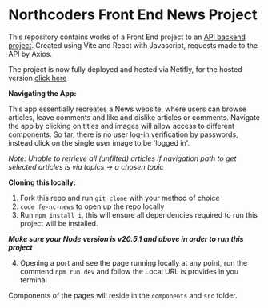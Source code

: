 # Northcoders Front End News Project

This repository contains works of a Front End project to an [API backend project](https://github.com/berri-puff/news-by-jen). Created using Vite and React with Javascript, requests made to the API by Axios.

The project is now fully deployed and hosted via Netifly, for the hosted version [click here](https://nc-hot-issue.netlify.app/)

**Navigating the App:**

This app essentially recreates a News website, where users can browse articles, leave comments and like and dislike articles or comments. 
Navigate the app by clicking on titles and images will allow access to different components. So far, there is no user log-in verification by passwords, instead click on the single user image to be 'logged in'.  

_Note: Unable to retrieve all (unfilted) articles if navigation path to get selected articles is via topics -> a chosen topic_

**Cloning this locally:**
1. Fork this repo and run ```git clone``` with your method of choice 
2. ```code fe-nc-news``` to open up the repo locally
3. Run ```npm install i```, this will ensure all dependencies required to run this project will be installed.

***Make sure your Node version is v20.5.1 and above in order to run this project***

4. Opening a port and see the page running locally at any point, run the commend ```npm run dev``` and follow the Local URL is provides in you terminal 

Components of the pages will reside in the ```components``` and ```src``` folder.
